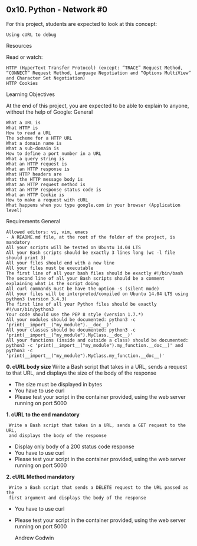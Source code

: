 ## 0x10. Python - Network #0

For this project, students are expected to look at this concept:

    Using cURL to debug

Resources

Read or watch:

    HTTP (HyperText Transfer Protocol) (except: “TRACE” Request Method, “CONNECT” Request Method, Language Negotiation and “Options MultiView” and Character Set Negotiation)
    HTTP Cookies

Learning Objectives

At the end of this project, you are expected to be able to explain to anyone, without the help of Google:
General

    What a URL is
    What HTTP is
    How to read a URL
    The scheme for a HTTP URL
    What a domain name is
    What a sub-domain is
    How to define a port number in a URL
    What a query string is
    What an HTTP request is
    What an HTTP response is
    What HTTP headers are
    What the HTTP message body is
    What an HTTP request method is
    What an HTTP response status code is
    What an HTTP Cookie is
    How to make a request with cURL
    What happens when you type google.com in your browser (Application level)

Requirements
General

    Allowed editors: vi, vim, emacs
    - A README.md file, at the root of the folder of the project, is mandatory
    All your scripts will be tested on Ubuntu 14.04 LTS
    All your Bash scripts should be exactly 3 lines long (wc -l file should print 3)
    All your files should end with a new line
    All your files must be executable
    The first line of all your bash files should be exactly #!/bin/bash
    The second line of all your Bash scripts should be a comment explaining what is the script doing
    All curl commands must be have the option -s (silent mode)
    All your files will be interpreted/compiled on Ubuntu 14.04 LTS using python3 (version 3.4.3)
    The first line of all your Python files should be exactly #!/usr/bin/python3
    Your code should use the PEP 8 style (version 1.7.*)
    All your modules should be documented: python3 -c 'print(__import__("my_module").__doc__)'
    All your classes should be documented: python3 -c 'print(__import__("my_module").MyClass.__doc__)'
    All your functions (inside and outside a class) should be documented: python3 -c 'print(__import__("my_module").my_function.__doc__)' and python3 -c 'print(__import__("my_module").MyClass.my_function.__doc__)'


**0. cURL body size**
     Write a Bash script that takes in a URL, sends a request to that URL,
     and displays the size of the body of the response

* The size must be displayed in bytes
* You have to use curl
* Please test your script in the container provided, using the web server
  running on port 5000

**1. cURL to the end mandatory**

     Write a Bash script that takes in a URL, sends a GET request to the URL,
     and displays the body of the response

* Display only body of a 200 status code response
* You have to use curl
* Please test your script in the container provided, using the web server
  running on port 5000

**2. cURL Method mandatory**

     Write a Bash script that sends a DELETE request to the URL passed as the
     first argument and displays the body of the response

* You have to use curl
* Please test your script in the container provided, using the web server
  running on port 5000
  
  Andrew Godwin